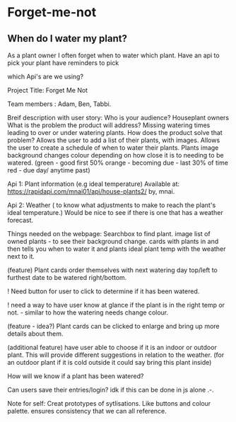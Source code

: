 # Forget-me-not
## When do I water my plant?

As a plant owner I often forget when to water which plant.
Have an api to pick your plant
have reminders to pick


which Api's are we using?



Project Title:  Forget Me Not

Team members :   Adam, Ben, Tabbi. 


Breif description with user story:
    Who is your audience?   Houseplant owners
    What is the problem the product will address?   Missing watering times leading to over or under watering plants.
    How does the product solve that problem?   Allows the user to add a list of their plants, with images.  Allows the user to create a schedule of when to water their plants.  Plants image background changes colour depending on how close it is to needing to be watered. (green - good first 50%      orange - becoming due - last 30% of time    red - due day/ anytime past)


Api 1:   Plant information  (e.g ideal temperature)  Available at:   https://rapidapi.com/mnai01/api/house-plants2/   by, mnai.


Api 2:   Weather ( to know what adjustments to make to reach the plant's ideal temperature.)     Would be nice to see if there is one that has a weather forecast. 


Things needed on the webpage: 
    Searchbox to find plant.
    image list of owned plants - to see their background change.
    cards with plants in and then tells you when to water it and plants ideal plant temp with the weather next to it.

(feature) Plant cards order themselves with next watering day top/left to furthest date to be watered right/bottom. 

! Need button for user to click to determine if it has been watered. 

! need a way to have user know at glance if the plant is in the right temp or not. - similar to how the watering needs change colour. 

(feature - idea?) Plant cards can be clicked to enlarge and bring up more details about them. 

(additional feature) have user able to choose if it is an indoor or outdoor plant. This will provide different suggestions in relation to the weather. (for an outdoor plant if it is cold outside it could say bring this plant inside)

How will we know if a plant has been watered? 

Can users save their entries/login? idk if this can be done in js alone .-. 


Note for self:  Creat prototypes of sytlisations.  Like buttons and colour palette. ensures consistency that we can all reference.